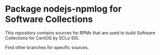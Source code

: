 # Package nodejs-npmlog for Software Collections

This repository contains sources for RPMs that are used
to build Software Collections for CentOS by SCLo SIG.

Find other branches for specific sources.
